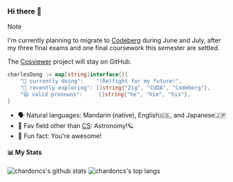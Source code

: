 ### Hi there 👋

> [!NOTE]
> I'm currently planning to migrate to [Codeberg](https://codeberg.org/chardon_cs) during June and July, after my three final exams and one final coursework this semester are settled.
>
> The [Cosviewer](https://github.com/cosgazer) project will stay on GitHub.

```Go
charlesDong := map[string]interface{}{
    "🚀 currently doing":    "(Re)fight for my future!",
    "🔬 recently exploring": []string{"Zig", "CUDA", "Codeberg"},
    "😄 valid pronouns":     []string{"he", "him", "his"},
}
```

- 🗣️ Natural languages: Mandarin (native), English🇺🇸, and Japanese🇯🇵
- 🔭 Fav field other than [CS](https://en.wikipedia.org/wiki/Computer_science): Astronomy!🪐
- 👾 Fun fact: You're awesome!

#### 📊 My Stats

![chardoncs's github stats](https://github-readme-stats.vercel.app/api?username=chardoncs&show_icons=true&bg_color=25,00132c,003247&text_color=e0f7fa&title_color=fce4ec&icon_color=f186c0)
![chardoncs's top langs](https://github-readme-stats.vercel.app/api/top-langs/?username=chardoncs&layout=compact&bg_color=-25,00132c,003247&text_color=ffffff&title_color=fce4ec)
